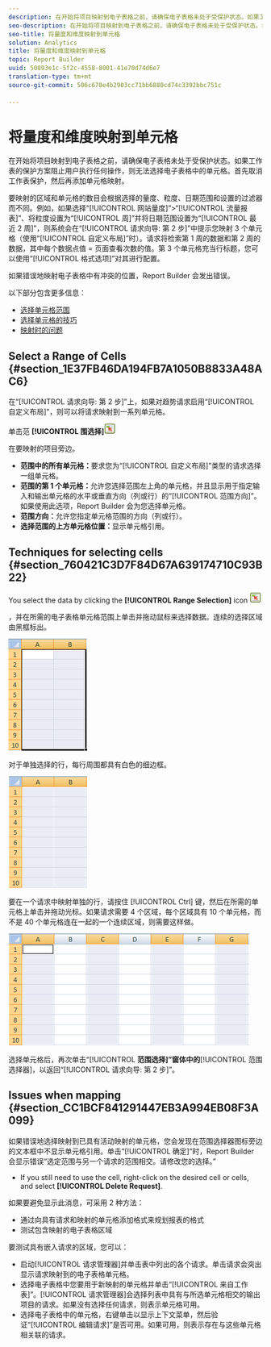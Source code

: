 ```yaml
---
description: 在开始将项目映射到电子表格之前，请确保电子表格未处于受保护状态。如果工作表的保护方案阻止用户执行任何操作，则无法选择电子表格中的单元格。首先取消工作表保护，然后再添加单元格映射。
seo-description: 在开始将项目映射到电子表格之前，请确保电子表格未处于受保护状态。如果工作表的保护方案阻止用户执行任何操作，则无法选择电子表格中的单元格。首先取消工作表保护，然后再添加单元格映射。
seo-title: 将量度和维度映射到单元格
solution: Analytics
title: 将量度和维度映射到单元格
topic: Report Builder
uuid: 50893e1c-5f2c-4558-8001-41e70d74d6e7
translation-type: tm+mt
source-git-commit: 506c670e4b2903cc71bb6880cd74c3392bbc751c

---
```



# 将量度和维度映射到单元格

在开始将项目映射到电子表格之前，请确保电子表格未处于受保护状态。如果工作表的保护方案阻止用户执行任何操作，则无法选择电子表格中的单元格。首先取消工作表保护，然后再添加单元格映射。

要映射的区域和单元格的数目会根据选择的量度、粒度、日期范围和设置的过滤器而不同。例如，如果选择“[!UICONTROL 网站量度]”&gt;“[!UICONTROL 流量报表]”、将粒度设置为“[!UICONTROL 周]”并将日期范围设置为“[!UICONTROL 最近 2 周]”，则系统会在“[!UICONTROL 请求向导: 第 2 步]”中提示您映射 3 个单元格（使用“[!UICONTROL 自定义布局]”时）。请求将检索第 1 周的数据和第 2 周的数据，其中每个数据点值 = 页面查看次数的值。第 3 个单元格充当行标题，您可以使用“[!UICONTROL 格式选项]”对其进行配置。

如果错误地映射电子表格中有冲突的位置，Report Builder 会发出错误。

以下部分包含更多信息：

* [选择单元格范围](../../../analyze/report-builder/layout/map-metrics-and-dimensions-to-cells.md#section_1E37FB46DA194FB7A1050B8833A48AC6)
* [选择单元格的技巧](../../../analyze/report-builder/layout/map-metrics-and-dimensions-to-cells.md#section_760421C3D7F84D67A639174710C93B22)
* [映射时的问题](../../../analyze/report-builder/layout/map-metrics-and-dimensions-to-cells.md#section_CC1BCF841291447EB3A994EB08F3A099)

## Select a Range of Cells {#section_1E37FB46DA194FB7A1050B8833A48AC6}

在“[!UICONTROL 请求向导: 第 2 步]”上，如果对趋势请求启用“[!UICONTROL 自定义布局]”，则可以将请求映射到一系列单元格。

单击范 **[!UICONTROL 围选择]**![器select_cell_icon.png](assets/select_cell_icon.png)

在要映射的项目旁边。

* **范围中的所有单元格：**&#x200B;要求您为“[!UICONTROL 自定义布局]”类型的请求选择一组单元格。
* **范围的第 1 个单元格：**&#x200B;允许您选择范围左上角的单元格，并且显示用于指定输入和输出单元格的水平或垂直方向（列或行）的“[!UICONTROL 范围方向]”。如果使用此选项，Report Builder 会为您选择单元格。
* **范围方向：**&#x200B;允许您指定单元格范围的方向（列或行）。
* **选择范围的上方单元格位置：**&#x200B;显示单元格引用。

## Techniques for selecting cells {#section_760421C3D7F84D67A639174710C93B22}

You select the data by clicking the **[!UICONTROL Range Selection]** icon  ![select_cell_icon.png](assets/select_cell_icon.png)

，并在所需的电子表格单元格范围上单击并拖动鼠标来选择数据。连续的选择区域由黑框标出。

![](assets/twenty_cells.gif)

对于单独选择的行，每行周围都具有白色的细边框。

![](assets/twoXten_cells_highlighted.gif)

要在一个请求中映射单独的行，请按住 [!UICONTROL Ctrl] 键，然后在所需的单元格上单击并拖动光标。如果请求需要 4 个区域，每个区域具有 10 个单元格，而不是 40 个单元格连在一起的一个连续区域，则需要这样做。

![](assets/map4.png)

选择单元格后，再次单击“[!UICONTROL **范围选择]”窗体中的**[!UICONTROL 范围选择器]，以返回“[!UICONTROL 请求向导: 第 2 步]”。

## Issues when mapping {#section_CC1BCF841291447EB3A994EB08F3A099}

如果错误地选择映射到已具有活动映射的单元格，您会发现在范围选择器图标旁边的文本框中不显示单元格引用。单击“[!UICONTROL 确定]”时，Report Builder 会显示错误“选定范围与另一个请求的范围相交。请修改您的选择。”

* If you still need to use the cell, right-click on the desired cell or cells, and select **[!UICONTROL Delete Request]**.

如果要避免显示此消息，可采用 2 种方法：

* 通过向具有请求和映射的单元格添加格式来规划报表的格式
* 测试包含映射的电子表格区域

要测试具有嵌入请求的区域，您可以：

* 启动[!UICONTROL 请求管理器]并单击表中列出的各个请求。单击请求会突出显示请求映射到的电子表格单元格。
* 选择电子表格中您要用于新映射的单元格并单击“[!UICONTROL 来自工作表]”。[!UICONTROL 请求管理器]会选择列表中具有与所选单元格相交的输出项目的请求。如果没有选择任何请求，则表示单元格可用。
* 选择电子表格中的单元格，右键单击以显示上下文菜单，然后验证“[!UICONTROL 编辑请求]”是否可用。如果可用，则表示存在与这些单元格相关联的请求。
